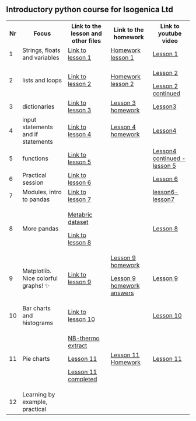 ## Introductory python course for Isogenica Ltd ##
<table>
  <tr>
    <th>Nr</th>
    <th>Focus</th>
    <th>Link to the lesson and other files</th>
    <th>Link to the homework</th>
    <th>Link to youtube video</th>
  </tr>
  <tr>
    <td>1</td>
    <td>Strings, floats and variables</td>
    <td><a href="https://github.com/isgcodingclub/isg_python_course/blob/58bbce723fe17f17541fa652c1fd35e2b0a75366/jupyter_notebooks/Python_lesson_1.ipynb"> Link to lesson 1</a></td>
    <td><a href = "https://github.com/isgcodingclub/isg_python_course/blob/73987002efe48bc55a00ba8721cd8437cbe58389/jupyter_notebooks/Homework_lesson_1.ipynb"> Homework lesson 1</a></td>
    <td><a href = "https://youtu.be/aUl_uJUXr70">Lesson 1</a></td>
  </tr>
  <tr>
    <td>2</td>
    <td>lists and loops</td>
    <td><a href = "https://github.com/isgcodingclub/isg_python_course/blob/2518f99a1d116927f930fb24c300e8a106be7526/jupyter_notebooks/Lesson2_lists.ipynb">Link to lesson 2</a></td>
    <td><a href = "https://github.com/isgcodingclub/isg_python_course/blob/9218d1054aa8761c504bc60e7b1d00783a90dec7/jupyter_notebooks/Lesson_2_homework.ipynb"> Homework lesson 2 </a></td>
    <td><p><a href = "https://youtu.be/uSVAD1hB6nc"> Lesson 2</a></p>
    <a href = "https://youtu.be/cqlBT3wEBes"> Lesson 2 continued</a></td>
  </tr>
  <tr>
    <td>3</td>
    <td>dictionaries</td>
    <td><a href = "https://github.com/isgcodingclub/isg_python_course/blob/bb9477b5702043d4582dfe09dd81c524c635351f/jupyter_notebooks/Lesson3.ipynb">Link to lesson 3</a></td>
    <td><a href = "https://github.com/isgcodingclub/isg_python_course/blob/5b5a399d6e50a279ca1b8eb0cc7eb99f12fc7de2/jupyter_notebooks/Lesson_3_homework.ipynb">Lesson 3 homework</a></td>
    <td><a href = "https://youtu.be/BEPCYpk1JtM">Lesson3</a></td>
  </tr>
  <tr>
    <td>4</td>
    <td>input statements and if statements</td>
    <td><a href = "https://github.com/isgcodingclub/isg_python_course/blob/a05524b5b57bd5c02fe93cd6f0eada763b9dd18a/jupyter_notebooks/Lesson4.ipynb"> Link to lesson 4</a></td>
    <td><a href = "https://github.com/isgcodingclub/isg_python_course/blob/2f5ffe88a635c69e7921c40c301c6c2fb3068078/jupyter_notebooks/Lesson4_homework.ipynb"> Lesson 4 homework</a></td>
    <td><a href="https://youtu.be/uyTVgs6uqd8"> Lesson4 </a></td>
  </tr>
  <tr>
    <td>5</td>
    <td>functions</td>
    <td><a href = "https://github.com/isgcodingclub/isg_python_course/blob/d671cc98908decee3fa382e4b52e18137127ae75/jupyter_notebooks/Lesson5.ipynb">Link to lesson 5</a></td>
    <td></td>
    <td><a href = "https://youtu.be/lzaQ6mFjG30"> Lesson4 continued - lesson 5</a></td>
  </tr>
  <tr>
    <td>6</td>
    <td>Practical session</td>
    <td><a href = "https://github.com/isgcodingclub/isg_python_course/blob/db5b292d394755cd196c73697ac9aeb12789efe7/jupyter_notebooks/Lesson_6.ipynb">Link to lesson 6</a></td>
    <td></td>
    <td><a href = "https://youtu.be/t7-Ac0BuHi8"> Lesson 6</a></td>
  </tr>
  <tr>
    <td>7</td>
    <td>Modules, intro to pandas</td>
    <td><a href = "https://github.com/isgcodingclub/isg_python_course/blob/46dae8ef51c4903afca65a2abdb37f4847454882/jupyter_notebooks/lesson_7.ipynb">Link to lesson 7</a></td>
    <td></td>
    <td><a href = "https://youtu.be/gLAH_ew6IBk"> lesson6-lesson7</a></td>
  </tr>
  <tr>
    <td>8</td>
    <td>More pandas</td>
    <td><p><a href = "https://github.com/isgcodingclub/isg_python_course/blob/457c7da3b394a1afaafe9d1963f9bc4637630b2b/assets/METABRIC_RNA_Mutation.csv">Metabric dataset</a></p>
    <p> <a href = "https://github.com/isgcodingclub/isg_python_course/blob/6dea8249ba4a8323480a5e19da2f4dfa38da6f65/jupyter_notebooks/Lesson_8.ipynb">Link to lesson 8</a></p></td>
    <td></td>
    <td><a href = "https://youtu.be/nuV8hycosMI">Lesson 8</a></td>
  </tr>
  <tr>
    <td>9</td>
    <td>Matplotlib. Nice colorful graphs! ✨ </td>
    <td><a href = "https://github.com/isgcodingclub/isg_python_course/blob/7e4e336c3f7f99ddfc43623375617a936357361e/jupyter_notebooks/Lesson_9_Nice_graphs.ipynb"> Link to lesson 9 </a></td>
    <td><a href = "https://github.com/isgcodingclub/isg_python_course/blob/e732d6d3e19a4c889bfeed0b2f35ae26d5549537/jupyter_notebooks/Homework%20for%20lesson%209.ipynb"> Lesson 9 homework</a>
    <p><a href = "https://github.com/isgcodingclub/isg_python_course/blob/6fea00ddb1720213cc145ddb66ab9d46cd138b9f/jupyter_notebooks/Homework%20for%20lesson%209%20answers.ipynb"> Lesson 9 homework answers</a></p></td>
    <td><a href = "https://youtu.be/p1f3wFesRyk">Lesson 9</a></td>
  </tr>
  <tr>
    <td>10</td>
    <td>Bar charts and histograms</td>
    <td><a href = "https://github.com/isgcodingclub/isg_python_course/blob/2861aa561d3adc1c34738e40ff9bff36d8ff0ebb/jupyter_notebooks/Lesson%2010.ipynb"> Link to lesson 10</a> </td>
    <td> </td>
    <td> <a href = "https://youtu.be/tKuZGZUb-Xo"> Lesson 10</a></td>
  </tr>
  <tr>
    <td>11</td>
    <td>Pie charts</td>
    <td><p> <a href = "https://github.com/isgcodingclub/isg_python_course/blob/b311a4a4fa2af30852a24aa274b415243ad15d27/assets/output_our_precious.csv"> NB-thermo extract </a></p>
    <p><a href = "https://github.com/isgcodingclub/isg_python_course/blob/d320a098caa15574837b75c3ca097e89b65ac451/jupyter_notebooks/Lesson11_Pie_chart.ipynb"> Lesson 11</a></p>
    <p> <a href = "https://github.com/isgcodingclub/isg_python_course/blob/99f9a752a1b903eb043d826613c93aa000a7f29a/jupyter_notebooks/Lesson11_Pie_chart_completed.ipynb">Lesson 11 completed</a></p></td>
    <td><a href = "https://github.com/isgcodingclub/isg_python_course/blob/511e0505fadc7c9d93e477968bc8986177415549/jupyter_notebooks/Homework_lesson11.ipynb"> Lesson 11 Homework </a></td>
    <td><a href = "https://youtu.be/p171x7IyBec">Lesson 11</a></td>
  </tr>
  <tr>
    <td>12</td>
    <td>Learning by example, practical</td>
    <td></td>
    <td></td>
    <td></td>
  </tr>
</table>

